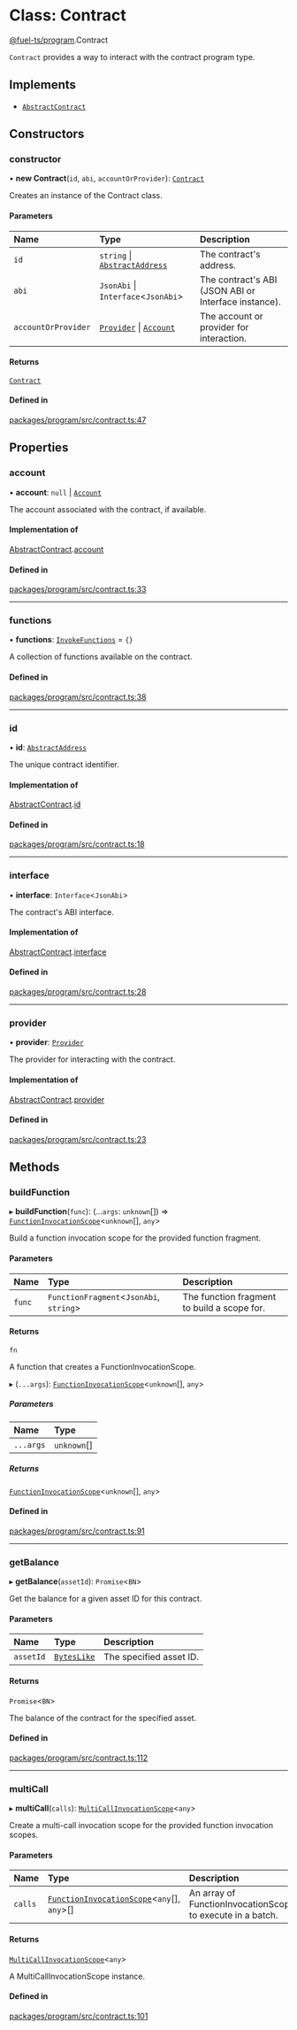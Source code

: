 # Class: Contract

[@fuel-ts/program](/api/Program/index.md).Contract

`Contract` provides a way to interact with the contract program type.

## Implements

- [`AbstractContract`](/api/Interfaces/AbstractContract.md)

## Constructors

### constructor

• **new Contract**(`id`, `abi`, `accountOrProvider`): [`Contract`](/api/Program/Contract.md)

Creates an instance of the Contract class.

#### Parameters

| Name | Type | Description |
| :------ | :------ | :------ |
| `id` | `string` \| [`AbstractAddress`](/api/Interfaces/AbstractAddress.md) | The contract's address. |
| `abi` | `JsonAbi` \| `Interface`&lt;`JsonAbi`\> | The contract's ABI (JSON ABI or Interface instance). |
| `accountOrProvider` | [`Provider`](/api/Account/Provider.md) \| [`Account`](/api/Account/Account.md) | The account or provider for interaction. |

#### Returns

[`Contract`](/api/Program/Contract.md)

#### Defined in

[packages/program/src/contract.ts:47](https://github.com/FuelLabs/fuels-ts/blob/2df4d7e5/packages/program/src/contract.ts#L47)

## Properties

### account

• **account**: ``null`` \| [`Account`](/api/Account/Account.md)

The account associated with the contract, if available.

#### Implementation of

[AbstractContract](/api/Interfaces/AbstractContract.md).[account](/api/Interfaces/AbstractContract.md#account)

#### Defined in

[packages/program/src/contract.ts:33](https://github.com/FuelLabs/fuels-ts/blob/2df4d7e5/packages/program/src/contract.ts#L33)

___

### functions

• **functions**: [`InvokeFunctions`](/api/Program/InvokeFunctions.md) = `{}`

A collection of functions available on the contract.

#### Defined in

[packages/program/src/contract.ts:38](https://github.com/FuelLabs/fuels-ts/blob/2df4d7e5/packages/program/src/contract.ts#L38)

___

### id

• **id**: [`AbstractAddress`](/api/Interfaces/AbstractAddress.md)

The unique contract identifier.

#### Implementation of

[AbstractContract](/api/Interfaces/AbstractContract.md).[id](/api/Interfaces/AbstractContract.md#id)

#### Defined in

[packages/program/src/contract.ts:18](https://github.com/FuelLabs/fuels-ts/blob/2df4d7e5/packages/program/src/contract.ts#L18)

___

### interface

• **interface**: `Interface`&lt;`JsonAbi`\>

The contract's ABI interface.

#### Implementation of

[AbstractContract](/api/Interfaces/AbstractContract.md).[interface](/api/Interfaces/AbstractContract.md#interface)

#### Defined in

[packages/program/src/contract.ts:28](https://github.com/FuelLabs/fuels-ts/blob/2df4d7e5/packages/program/src/contract.ts#L28)

___

### provider

• **provider**: [`Provider`](/api/Account/Provider.md)

The provider for interacting with the contract.

#### Implementation of

[AbstractContract](/api/Interfaces/AbstractContract.md).[provider](/api/Interfaces/AbstractContract.md#provider)

#### Defined in

[packages/program/src/contract.ts:23](https://github.com/FuelLabs/fuels-ts/blob/2df4d7e5/packages/program/src/contract.ts#L23)

## Methods

### buildFunction

▸ **buildFunction**(`func`): (...`args`: `unknown`[]) => [`FunctionInvocationScope`](/api/Program/FunctionInvocationScope.md)&lt;`unknown`[], `any`\>

Build a function invocation scope for the provided function fragment.

#### Parameters

| Name | Type | Description |
| :------ | :------ | :------ |
| `func` | `FunctionFragment`&lt;`JsonAbi`, `string`\> | The function fragment to build a scope for. |

#### Returns

`fn`

A function that creates a FunctionInvocationScope.

▸ (`...args`): [`FunctionInvocationScope`](/api/Program/FunctionInvocationScope.md)&lt;`unknown`[], `any`\>

##### Parameters

| Name | Type |
| :------ | :------ |
| `...args` | `unknown`[] |

##### Returns

[`FunctionInvocationScope`](/api/Program/FunctionInvocationScope.md)&lt;`unknown`[], `any`\>

#### Defined in

[packages/program/src/contract.ts:91](https://github.com/FuelLabs/fuels-ts/blob/2df4d7e5/packages/program/src/contract.ts#L91)

___

### getBalance

▸ **getBalance**(`assetId`): `Promise`&lt;`BN`\>

Get the balance for a given asset ID for this contract.

#### Parameters

| Name | Type | Description |
| :------ | :------ | :------ |
| `assetId` | [`BytesLike`](/api/Interfaces/index.md#byteslike) | The specified asset ID. |

#### Returns

`Promise`&lt;`BN`\>

The balance of the contract for the specified asset.

#### Defined in

[packages/program/src/contract.ts:112](https://github.com/FuelLabs/fuels-ts/blob/2df4d7e5/packages/program/src/contract.ts#L112)

___

### multiCall

▸ **multiCall**(`calls`): [`MultiCallInvocationScope`](/api/Program/MultiCallInvocationScope.md)&lt;`any`\>

Create a multi-call invocation scope for the provided function invocation scopes.

#### Parameters

| Name | Type | Description |
| :------ | :------ | :------ |
| `calls` | [`FunctionInvocationScope`](/api/Program/FunctionInvocationScope.md)&lt;`any`[], `any`\>[] | An array of FunctionInvocationScopes to execute in a batch. |

#### Returns

[`MultiCallInvocationScope`](/api/Program/MultiCallInvocationScope.md)&lt;`any`\>

A MultiCallInvocationScope instance.

#### Defined in

[packages/program/src/contract.ts:101](https://github.com/FuelLabs/fuels-ts/blob/2df4d7e5/packages/program/src/contract.ts#L101)
